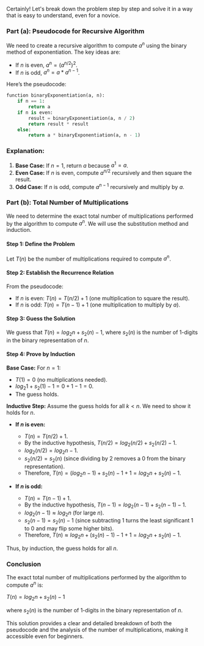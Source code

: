 Certainly! Let's break down the problem step by step and solve it in a way that is easy to understand, even for a novice.

### Part (a): Pseudocode for Recursive Algorithm

We need to create a recursive algorithm to compute $a^n$ using the binary method of exponentiation. The key ideas are:
- If $n$ is even, $a^n = (a^{n/2})^2$.
- If $n$ is odd, $a^n = a * a^{n-1}$.

Here’s the pseudocode:

```python
function binaryExponentiation(a, n):
    if n == 1:
        return a
    if n is even:
        result = binaryExponentiation(a, n / 2)
        return result * result
    else:
        return a * binaryExponentiation(a, n - 1)
```

### Explanation:
1. **Base Case:** If $n = 1$, return $a$ because $a^1 = a$.
2. **Even Case:** If $n$ is even, compute $a^{n/2}$ recursively and then square the result.
3. **Odd Case:** If $n$ is odd, compute $a^{n-1}$ recursively and multiply by $a$.

### Part (b): Total Number of Multiplications

We need to determine the exact total number of multiplications performed by the algorithm to compute $a^n$. We will use the substitution method and induction.

#### Step 1: Define the Problem
Let $T(n)$ be the number of multiplications required to compute $a^n$.

#### Step 2: Establish the Recurrence Relation
From the pseudocode:
- If $n$ is even: $T(n) = T(n/2) + 1$ (one multiplication to square the result).
- If $n$ is odd: $T(n) = T(n-1) + 1$ (one multiplication to multiply by $a$).

#### Step 3: Guess the Solution
We guess that $T(n) = log_2 n + s_2(n) - 1$, where $s_2(n)$ is the number of 1-digits in the binary representation of $n$.

#### Step 4: Prove by Induction

**Base Case:** For $n = 1$:
- $T(1) = 0$ (no multiplications needed).
- $log_2 1 + s_2(1) - 1 = 0 + 1 - 1 = 0$.
- The guess holds.

**Inductive Step:** Assume the guess holds for all $k < n$. We need to show it holds for $n$.

- **If $n$ is even:**
  - $T(n) = T(n/2) + 1$.
  - By the inductive hypothesis, $T(n/2) = log_2 (n/2) + s_2(n/2) - 1$.
  - $log_2 (n/2) = log_2 n - 1$.
  - $s_2(n/2) = s_2(n)$ (since dividing by 2 removes a 0 from the binary representation).
  - Therefore, $T(n) = (log_2 n - 1) + s_2(n) - 1 + 1 = log_2 n + s_2(n) - 1$.

- **If $n$ is odd:**
  - $T(n) = T(n-1) + 1$.
  - By the inductive hypothesis, $T(n-1) = log_2 (n-1) + s_2(n-1) - 1$.
  - $log_2 (n-1) \approx log_2 n$ (for large $n$).
  - $s_2(n-1) = s_2(n) - 1$ (since subtracting 1 turns the least significant 1 to 0 and may flip some higher bits).
  - Therefore, $T(n) \approx log_2 n + (s_2(n) - 1) - 1 + 1 = log_2 n + s_2(n) - 1$.

Thus, by induction, the guess holds for all $n$.

### Conclusion
The exact total number of multiplications performed by the algorithm to compute $a^n$ is:

$T(n) = log_2 n + s_2(n) - 1$

where $s_2(n)$ is the number of 1-digits in the binary representation of $n$.

This solution provides a clear and detailed breakdown of both the pseudocode and the analysis of the number of multiplications, making it accessible even for beginners.